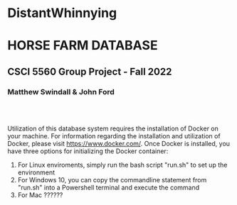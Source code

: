 # DistantWhinnying
<h1>HORSE FARM DATABASE</h1>
<h2>CSCI 5560 Group Project - Fall 2022</h2>
<h3>Matthew Swindall & John Ford</h3>
<br><br>
<p>
Utilization of this database system requires the installation of Docker on your machine. For information regarding the installation and 
utilization of Docker, please visit <a href="https://www.docker.com/">https://www.docker.com/</a>. Once Docker is installed, you have three
options for initializing the Docker container:<br>

<ol>
	<li>For Linux enviroments, simply run the bash script "run.sh" to set up the environment</li>
	<li>For Windows 10, you can copy the commandline statement from "run.sh" into a Powershell terminal and execute the command</li>
	<li>For Mac ??????</li>
</ol>
<br>
	

</p>
